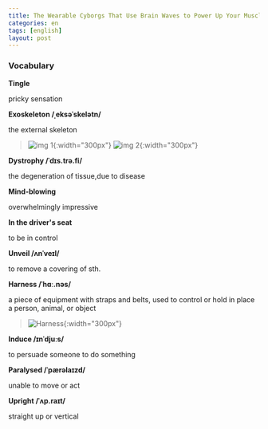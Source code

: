 ```yaml
---
title: The Wearable Cyborgs That Use Brain Waves to Power Up Your Muscles
categories: en
tags: [english]
layout: post
---
```


### Vocabulary

**Tingle**

pricky sensation

**Exoskeleton /ˌeksəˈskelətn/**

the external skeleton 


> ![img 1](https://cdn.cnn.com/cnnnext/dam/assets/191004105331-02-paralyzed-man-robotic-suit-exlarge-169.jpg){:width="300px"}
> ![img 2](https://upload.wikimedia.org/wikipedia/commons/7/7d/Dragonfly-nymph-exoskeleton.jpg){:width="300px"}


**Dystrophy /ˈdɪs.trə.fi/**

the degeneration of tissue,due to disease

**Mind-blowing**

overwhelmingly impressive

**In the driver's seat**

to be in control

**Unveil /ʌnˈveɪl/**

to remove a covering of sth. 

**Harness /ˈhɑː.nəs/**

a piece of equipment with straps and belts, used to control or hold in place a person, animal, or object

> ![Harness](https://newcastlebeach.org/images/harness-4.png){:width="300px"}

**Induce /ɪnˈdjuːs/**

to persuade someone to do something

**Paralysed /ˈpærəlaɪzd/**

unable to move or act

**Upright /ˈʌp.raɪt/**

straight up or vertical

